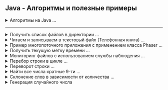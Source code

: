 ## Java - Алгоритмы и полезные примеры

<details><summary>Алгоритмы на Java ...</summary><blockquote>

<details Пузырьковая ><summary>Пузырьковая сортировка.</summary>

Сортировка пузырьком — один из самых известных алгоритмов сортировки. Здесь нужно последовательно сравнивать значения
соседних элементов и менять числа местами, если предыдущее оказывается больше последующего. Таким образом элементы с
большими значениями оказываются в конце списка, а с меньшими остаются в начале.

Этот алгоритм считается учебным и почти не применяется на практике из-за низкой эффективности: он медленно работает на
тестах, в которых маленькие элементы (их называют «черепахами») стоят в конце массива. Однако на нём основаны многие
другие методы, например, шейкерная сортировка и сортировка расчёской.

![image info](./src/algorithms/bubbleSort.gif)

![image info](./src/algorithms/bubbleSortO.jpg)

```java
package algorithms;

import java.util.Arrays;

public class AlgorithmBubbleSort {

    public static void main(String[] args) {
        final int LEN = 10;
        int[] arrays = genarateIntArrays(LEN);

        System.out.println("Пузырьковая сортировка.");
        System.out.println("Исходный массив: " + Arrays.toString(arrays));

        bubbleSort(arrays);

        System.out.println("Отсортированный: " + Arrays.toString(arrays));
    }

    /**
     * Метод генерации неупорядоченного массива с указанием размерности в аргументе
     */
    private static int[] genarateIntArrays(int len) {
        if (len < 0) return new int[0];

        int[] arrRandom = new int[len];
        for (int i = 0; i < arrRandom.length; i++) {
            arrRandom[i] = (int) (i + Math.random() * 10);
        }
        return arrRandom;
    }

    /**
     * Метод реализует алгоритм сортировки Пузырьком
     */
    private static void bubbleSort(int[] intArrays) {

        for (int i = 0; i < intArrays.length; i++) {
            for (int j = i + 1; j < intArrays.length; j++) {
                if (intArrays[i] > intArrays[j]) {
                    int temp = arrays[j];
                    intArrays[j] = intArrays[i];
                    intArrays[i] = temp;
                }
            }
        }
    }
}

/* -----------------------------------------------
Пузырьковая сортировка.
Исходный массив: [1, 7, 6, 12, 7, 7, 6, 8, 15, 17]
Отсортированный: [1, 6, 6, 7, 7, 7, 8, 12, 15, 17]

*/
```

[AlgorithmBubbleSort.java](./src/algorithms/AlgorithmBubbleSort.java "https://github.com/aykononov/JavaExamples/tree/main/src/algorithms/AlgorithmBubbleSort.java")

</details>

<details Перемешиванием ><summary>Сортировка перемешиванием (Шейкерная сортировка).</summary>

Шейкерная сортировка отличается от пузырьковой тем, что она двунаправленная: алгоритм перемещается сначала слева
направо, затем справа налево.

![image info](./src/algorithms/shakerSort.gif)

![image info](./src/algorithms/shakerSortO.jpg)

```java
package algorithms;

import java.util.Arrays;

public class AlgorithmShakerSort {

    public static void main(String[] args) {
        final int LEN = 10;

        int[] arrays = newArrsRandom(LEN);
        System.out.println("Шейкерная сортировка.");
        System.out.println("Исходный массив: " + Arrays.toString(arrays));
        System.out.println("Отсортированный: " + Arrays.toString(shakerSort(arrays)));
    }

    /**
     * Метод генерации неупорядоченного массива с указанием размерности в аргументе
     */
    private static int[] newArrsRandom(int len) {
        int[] arrRandom = new int[len];
        for (int i = 0; i < arrRandom.length; i++) {
            arrRandom[i] = (int) (i + Math.random() * 10);
        }
        return arrRandom;
    }

    /**
     * Метод реализует алгоритм Шейкерной сортировки с аргументом типа целочисленный массив
     */
    private static int[] shakerSort(int[] A) {
        boolean swapped;
        do {
            swapped = false;
            for (int i = 0; i <= A.length - 2; i++) {
                if (A[i] > A[i + 1]) {
                    //проверяем, находятся ли два элемента в нерпавильном порядке
                    int temp = A[i];
                    A[i] = A[i + 1];
                    A[i + 1] = temp;
                    swapped = true;
                }
            }
            if (!swapped) {
                //здесь мы можем выйти из внешнего цикла, если обменов не произошло
                break;
            }
            swapped = false;
            for (int i = A.length - 2; i >= 0; i--) {
                if (A[i] > A[i + 1]) {
                    int temp = A[i];
                    A[i] = A[i + 1];
                    A[i + 1] = temp;
                    swapped = true;
                }
            }
            //если никакие элементы не были заменены, то список отсортирован
        } while (swapped);

        return A;
    }
}

/* --------------------------------------------------

Шейкерная сортировка.
Исходный массив: [6, 10, 2, 9, 6, 6, 10, 9, 17, 18]
Отсортированный: [2, 6, 6, 6, 9, 9, 10, 10, 17, 18]

*/
```

[AlgorithmShakerSort.java](./src/algorithms/AlgorithmShakerSort.java "https://github.com/aykononov/JavaExamples/tree/main/src/algorithms/AlgorithmShakerSort.java")

</details>

<details Быстрая ><summary>Быстрая сортировка.</summary>

"Быстрая сортировка", хоть и была разработана более 40 лет назад, является наиболее широко применяемым и одним их
самых эффективных алгоритмов.

Метод основан на подходе "разделяй-и-властвуй" :

1. Сначала из массива выбирается опорный элемент a[p] (любой лемент массива),
2. Затем все элементы a[i] сравниваются с опорным и меньшие перемещаются влево, а большие вправо.
3. Получим массив из двух подмассивов, где элементы левого будут меньше или равны элемнтам
   правого:

        a[i] <= a[p] >= a[i]

4. А дальше рекурсивно применяем первые два шага к подмассивам слева и справа от опорного значения.

![image info](./src/algorithms/quickSort.gif)

![image info](./src/algorithms/quickSortO.jpg)

```java
package algorithms;

import java.util.Arrays;

public class AlgorithmQuickSort {

    public static void main(String[] args) {
        final int LEN = 10;
        int[] arrays = genarateIntArrays(LEN);
        final int LOW = 0;
        final int HIGH = arrays.length - 1;

        System.out.println("Быстрая сортировка.");
        System.out.println("Исходный массив: " + Arrays.toString(arrays));

        quickSort(arrays, LOW, HIGH);

        System.out.println("Отсортированный: " + Arrays.toString(arrays));

    }

    /**
     * Метод генерации неупорядоченного массива с указанием размерности в аргументе
     */
    private static int[] genarateIntArrays(int len) {
        int[] arrRandom = new int[len];
        for (int i = 0; i < arrRandom.length; i++) {
            arrRandom[i] = (int) (i + Math.random() * 10);
        }
        return arrRandom;
    }

    /**
     * Метод реализует алгоритм Быстрой сортировки
     */
    private static void quickSort(int[] array, int low, int high) {
        int i = low;
        int j = high;

        if (array.length == 0 || i >= j) return;

        int pivot = array[i + (j - i) / 2]; // выбираем опорный элемент

        // Разделим на подмассивы
        while (i <= j) {
            while (array[i] < pivot) i++;
            while (array[j] > pivot) j--;

            // Поменяем местами элементы
            if (i <= j) {
                int temp = array[i];
                array[i] = array[j];
                array[j] = temp;
                i++;
                j--;
            }
        }

        // Вызов рекурсии для сортировки подмассивов
        if (low < j) quickSort(array, low, j);
        if (high > i) quickSort(array, i, high);
    }
}

/* -------------------------------------------------

Быстрая сортировка.
Исходный массив: [3, 6, 9, 11, 4, 14, 9, 11, 13, 12]
Отсортированный: [3, 4, 6, 9, 9, 11, 11, 12, 13, 14]

*/
```

[AlgorithmQuickSort.java](./src/algorithms/AlgorithmQuickSort.java "https://github.com/aykononov/JavaExamples/tree/main/src/algorithms/AlgorithmQuickSort.java")

</details>

<details Линейный ><summary>Линенйный (Последовательный) поиск...</summary>

*Последовательный поиск (Sequential Search)*, называемый также *линейным поиском*, является самым простым из всех
алгоритмов поиска. Это метод поиска одного
значения t в коллекции С "в лоб". Он находит t, начиная с первого элемента коллекции и исследуя каждый последующий
элемент до тех пор, пока не просмотрит всю
коллекцию или пока соответствующий элемент не будет найден.

**Наилучший случай: O(1); средний и наихудший случаи: О(n)**

```java
package algorithms;

import java.util.Arrays;

// Последовательный поиск значения в неупорядоченном массиве (используя цикл foreach)
class SearchBruteForce {

    // Метод генерации неупорядоченного массива с указанием размерности в параметре
    private static int[] newArrsRandom(int len) {
        int[] arrRandom = new int[len];
        for (int i = 0; i < arrRandom.length; i++) {
            arrRandom[i] = (int) (i + Math.random() * 10);
        }
        return arrRandom;
    }

    // Метод линейного (последовательного) поиска
    private static boolean getSearch(int[] inArrs, int n) {
        for (int i = 0; i < inArrs.length; i++) {
            if (n == inArrs[i]) {
                return true;
            }
        }
        return false;
    }

    public static void main(String[] args) {
        System.out.println("Создаем массив и выполняем поиск.");
        int[] arrs = newArrsRandom(10);
        System.out.println("    Исходный массив: " + Arrays.toString(arrs));
        System.out.println("Поиск значения  (5): " + getSearch(arrs, 5));
        System.out.println("Поиск значения (20): " + getSearch(arrs, 20));
    }
}

/* ------------------------------------------------
Создаем массив и выполняем поиск.
Исходный массив: [8, 1, 6, 10, 5, 7, 7, 16, 10, 13]
Поиск значения  (5): true
Поиск значения (20): false
 */
```

[SearchBruteForce - Линенйный поиск](./src/algorithms/SearchBruteForce.java)

</details>

<details Бинарный><summary>Бинарный (двоичный) поиск...</summary>

*Бинарный (двоичный) поиск* обеспечивает лучшую производительность, чем *последовательный поиск*, поскольку работает с
коллекцией, элементы которой уже *отсортированы*.

**Наилучший случай: O(1); средний и наихудший случаи: O(log n)**

[SearchBinary - Бинарный поиск](./src/algorithms/SearchBinary.java)

</details>

<details Поиск дубликатов><summary>Поиск дубликатов...</summary>

Поиск дубликатов в массиве методом простого перебора всех элементов можно реализовать двумя вложенными циклами.

**Временная сложность - O(n²), пространственная сложность — O(1).**

[SearchSimpleDuplicate - Найти первый дубликат в массиве простым перебором](./src/algorithms/SearchSimpleDuplicate.java)

</details>

<details Пузырьковая сортировка строк><summary>Пузырьковая сортировка строк...</summary>

Реализация алгоритма Пузырьковой сортирвки для объектов типа String.

[SortBoobleString - Пример Пузырьковой сортировки строк](./src/algorithms/SortBoobleString.java)

</details>

<details ФАКТОРИАЛ><summary>Определение ФАКТОРИАЛА (используя рекурсию)...</summary>

*Факториал натурального числа n* определяется, как произведение всех натуральных чисел от 1 до n включительно.

[FactorialUsingRecursion - Определение ФАКТОРИАЛА (используя рекурсию)](./src/algorithms/FactorialUsingRecursion.java)

</details>

<details ФАКТОРИАЛ лямда><summary>Определение ФАКТОРИАЛА (используя Лямбда-выражение)...</summary>

Пример программы, где блочное Лямбда-выражение применяется для вычисления и возврата факториала целочисленного значения.

[FactorialUsingLambda - Определение ФАКТОРИАЛА (используя Лямбда-выражение)](./src/algorithms/FactorialUsingLambda.java)

</details>

<details Реверс><summary>Реверс строки в обратном порядке (используя Лямбда-выражение)...</summary>

В данном примере программы, блочное Лямбда-выражение изменяет строку на обратный порядок следования символов в этой
строке.

[ReverseStringUsingLambda - Реверс строки в обратном порядке (используя Лямбда-выражение)](./src/algorithms/ReverseStringUsingLambda.java)

</details>

<details Палиндром><summary>Палиндром...</summary>

Палиндромом считаются слова, фразы или числа, которые одинаково читаются слева направо и справа налево.

[Palindrom - Пример проверяет, является ли строка Палиндромом](./src/algorithms/Palindrom.java)
</details>

</blockquote></details>

---

<details><summary>Получить список файлов в директории ...</summary>

```java

package files;

import java.io.File;
import java.util.Set;
import java.util.stream.Collectors;
import java.util.stream.Stream;

// Пример выводит все файлы в указанной директории + фильтр.
// Фильтрация коллекций с использованием нескольких критериев.

public class ListFiles {

    public static void main(String[] args) {
        String dir = "./src/files/";
        System.out.println("Получить список файлов в директории: " + dir + "\n..");
        for (String file : listFilesUsingJavaIO(dir)) {
            System.out.println(file);
        }
    }

    private static Set<String> listFilesUsingJavaIO(String dir) {
        return Stream.of(new File(dir).listFiles())
                .filter(file -> !file.isDirectory() &&  // фильтр: файл не является директорий
                        file.getName().startsWith("L")) // фильтр: имя файла начинается с "L"
                .map(File::getName)
                .collect(Collectors.toSet());
    }

}

/* -------------------------------------------

Получить список файлов в директории: src/main/java/files/
..
ListFiles.java

 */

```

[ListFiles.java](./src/files/ListFiles.java "https://github.com/aykononov/JavaExamples/tree/main/src/files/ListFiles.java")

</details>

<details><summary>Читаем и записываем в текстовый файл (Телефонная книга) ...</summary>

```java
/* Простая база данных телефонных номеров, построенная на основе
   чтения и записи текстового файла со списком свойств.  */

import javax.imageio.IIOException;
import java.io.*;
import java.util.Properties;

public class PhoneBookFromTextFile {
    public static void main(String[] args) throws IOException {
        Properties ht = new Properties();
        BufferedReader br = new BufferedReader(new InputStreamReader(System.in));
        String name, number;
        FileInputStream fin = null;
        boolean changed = false;

        // Попытаться открыть файл phonebook.dat
        try {
            fin = new FileInputStream("src/main/java/package02/phonebook.dat");
        } catch (FileNotFoundException e) {
            // игнорировать отсутствующий файл
        }

        // Если телефонная книга уже существует, загрузить существующие телефонные номера.
        try {
            if (fin != null) {
                ht.load(fin);
                fin.close();
            }
        } catch (IIOException e) {
            System.out.println("Oшибкa чтения файла.");
        } catch (IOException e) {
            e.printStackTrace();
        }

        // разрешить пользователю вводить новые имена и номера телефонов абонентов
        do {
            System.out.println("Добавить контакт ('exit' для завершения).\n ввeдитe имя: ");
            name = br.readLine();
            if (name.equals("exit")) continue;
            System.out.println("Bвeдитe номер: ");
            number = br.readLine();
            ht.put(name, number);
            changed = true;
        } while (!name.equals("exit"));

        // сохранить телефонную книгу, если она изменилась
        if (changed) {
            FileOutputStream fout = new FileOutputStream("src/main/java/package02/phonebook.dat");
            ht.store(fout, "Телефонная книга");
            fout.close();
        }

        //искать номер по имени абонента
        do {
            System.out.println("Поиск контакта по имени ('exit' для завершения).\n ввeдитe имя: ");
            name = br.readLine();
            if (name.equals("exit")) continue;
            number = (String) ht.get(name);
            System.out.println("Контакт: " + name + ", " + number);
        } while (!name.equals("exit"));
    }
}
/* ----------------------------------------------
Добавить контакт ('exit' для завершения).
 ввeдитe имя:
alex
Bвeдитe номер:
111
Добавить контакт ('exit' для завершения).
 ввeдитe имя:
elen
Bвeдитe номер:
222
Добавить контакт ('exit' для завершения).
 ввeдитe имя:
exit
Поиск контакта по имени ('exit' для завершения).
 ввeдитe имя:
alex
Контакт: alex, 111
Поиск контакта по имени ('exit' для завершения).
 ввeдитe имя:
exit

 */
```

[PhoneBookFromTextFile.java](./src/package02/PhoneBookFromTextFile.java "https://github.com/aykononov/JavaExamples/tree/main/src/package02/PhoneBookFromTextFile.java")

</details>

<details><summary>Пример многопоточного приложения с применением класса Phaser ...</summary>

```java
/* Пример многопоточного приложения с применением класса Phaser.

Класс Phaser синхронизирует потоки - он определяет объект синхронизации,
который ждет, пока не завершится определенная фаза.
Далее Phaser переходит к следующей стадии или фазе и снова ожидает ее завершения.
*/

import java.util.concurrent.Phaser;

class PhaseThread implements Runnable {
    Phaser phaser;
    String name;

    PhaseThread(Phaser phaser, String name) {
        this.phaser = phaser;
        this.name = name;

        // регистрирует текущий поток как участника
        phaser.register();
    }

    public void run() {
        System.out.println(this.name + " выполняет фазу " + phaser.getPhase());
        phaser.arriveAndAwaitAdvance(); // сообщает, что Первая фаза достигнута
        try {
            Thread.sleep(100);
        } catch (InterruptedException e) {
            System.out.println(e.getMessage());
        }

        System.out.println(this.name + " выполняет фазу " + phaser.getPhase());
        phaser.arriveAndAwaitAdvance(); // сообщает, что Вторая фаза достигнута
        try {
            Thread.sleep(100);
        } catch (InterruptedException e) {
            System.out.println(e.getMessage());
        }

        System.out.println(this.name + " выполняет фазу " + phaser.getPhase());
        phaser.arriveAndDeregister(); // сообщает о Завершении фаз и удаляет с регистрации объект
    }
}

class MultithreadingUsingPhaser {
    public static void main(String[] args) {
        Phaser phaser = new Phaser(1); // число 1 - главный поток
        new Thread(new PhaseThread(phaser, "PhaserThread 1")).start();
        new Thread(new PhaseThread(phaser, "PhaserThread 2")).start();
        new Thread(new PhaseThread(phaser, "PhaserThread 3")).start();

        // ожидаем завершения фазы 0
        int phase = phaser.getPhase();
        phaser.arriveAndAwaitAdvance();
        System.out.println("Фаза " + phase + " завершена");

        // ожидаем завершения фазы 1
        phase = phaser.getPhase();
        phaser.arriveAndAwaitAdvance();
        System.out.println("Фаза " + phase + " завершена");

        // ожидаем завершения фазы 2
        phase = phaser.getPhase();
        phaser.arriveAndAwaitAdvance();
        System.out.println("Фаза " + phase + " завершена");

        phaser.arriveAndDeregister();
    }
}

/* ----------------------------
PhaserThread 2 выполняет фазу 0
PhaserThread 3 выполняет фазу 0
PhaserThread 1 выполняет фазу 0
Фаза 0 завершена
PhaserThread 1 выполняет фазу 1
PhaserThread 3 выполняет фазу 1
PhaserThread 2 выполняет фазу 1
Фаза 1 завершена
PhaserThread 2 выполняет фазу 2
PhaserThread 1 выполняет фазу 2
PhaserThread 3 выполняет фазу 2
Фаза 2 завершена
 */
```

[MultithreadingUsingPhaser.java](./src/package03/MultithreadingUsingPhaser.java "https://github.com/aykononov/JavaExamples/tree/main/src/package03/PhaseThreadDemo.java")

</details>

<details><summary>Получить текущую метку времени ...</summary>

```java
/* Получить текущую метку времени */

import java.sql.Timestamp;

public class GetCurrentTimestamp {
    public static void main(String[] args) {
        System.out.println(new Timestamp(System.currentTimeMillis()));
    }
}

/*---------------------
2020-11-25 15:36:10.581
 */
```

[GetCurrentTimestamp.java](./src/package04/GetCurrentTimestamp.java "https://github.com/aykononov/JavaExamples/tree/main/src/package04/GetCurrentTimestamp.java")

</details>

<details><summary>Мониторинг файлов с использованием службы наблюдения ...</summary>

```java
package package05;

/* Мониторинг файлов с использованием службы наблюдения.
 *  WatchService - Служба наблюдения, которая отслеживает зарегистрированные объекты на предмет изменений и событий. */

import java.io.IOException;
import java.nio.file.*;

class WatcherServiceExample {
    public static void main(String[] args) {

        try (WatchService watchService = FileSystems.getDefault().newWatchService()) {
            Path path = Paths.get("src/main/java/package05");
            path.register(watchService,
                    StandardWatchEventKinds.ENTRY_CREATE,
                    StandardWatchEventKinds.ENTRY_DELETE,
                    StandardWatchEventKinds.ENTRY_MODIFY);
            WatchKey key;
            while ((key = watchService.take()) != null) {
                for (WatchEvent<?> event : key.pollEvents()) {
                    System.out.println(path + ": " + event.kind() + ": " + event.context());
                }
                key.reset();
            }
        } catch (IOException | InterruptedException e) {
            System.out.println(e.getMessage());
        }
    }
}
/* -----------------------------------------
src\main\java\package05: ENTRY_CREATE: a.txt
src\main\java\package05: ENTRY_MODIFY: a.txt
src\main\java\package05: ENTRY_DELETE: a.txt

 */
```

[WatcherServiceExample.java](./src/package05/WatcherServiceExample.java "https://github.com/aykononov/JavaExamples/tree/main/src/package05/WatcherServiceExample.java")

</details>

<details><summary>Перебор строки в цикле ...</summary>

```java
/* Перебор строки в цикле по символам. */
public class StringForEach {
    public static void main(String[] args) {
        String str = "Hello Java";
        System.out.print("Перебор строки в цикле: ");
        for (char c : str.toCharArray()) {
            System.out.print(c + " ");
        }
    }
}
/* ----------------------------------------
Перебор строки в цикле: H e l l o   J a v a 
 */
```

[StringForEach.java](./src/package06/StringForEach.java "https://github.com/aykononov/JavaExamples/tree/main/src/package06/StringForEach.java")

</details>

<details><summary>Переворот строки ...</summary>

```java
/* Переворот строки. */
public class StringReverse {
    public static void main(String[] args) {
        String str = "Hello Java";
        System.out.print("Переворот строки: ");
        for (int i = str.length() - 1; i >= 0; i--) {
            System.out.print(str.charAt(i));
        }
    }
}
/* -------------------------
Переворот строки: avaJ olleH
 */
```

[StringReverse.java](./src/package06/StringReverse.java "https://github.com/aykononov/JavaExamples/tree/main/src/package06/StringReverse.java")

</details>

<details><summary>Найти все числа кратные 9-ти ...</summary>

```java
// Найти все числа кратные 9-ти.
public class ForContionue {
    public static void main(String[] args) {
        for (int i = 0; i < 82; i++) {
            // Оператор деления по модулю % - возвращает остаток от деления.
            if (i % 9 == 0) System.out.print(i + " ");
        }
    }
}
/* ------------------------
0 9 18 27 36 45 54 63 72 81 
 */
```

[ForContionue.java](./src/package07/ForContionue.java "https://github.com/aykononov/JavaExamples/tree/main/src/package07/ForContionue.java")

</details>

<details><summary>Склонение слов в зависимости от количества ...</summary>

```java
package package07;

// Склонение слов в зависимости от количества.
public class Declination {

    public static void main(String[] args) {
        System.out.println("1 " + getDeclination(1));
        System.out.println("2 " + getDeclination(2));
        System.out.println("5 " + getDeclination(5));
        System.out.println("21 " + getDeclination(21));
        System.out.println("52 " + getDeclination(52));
        System.out.println("105 " + getDeclination(105));
    }

    public static String getDeclination(int count) {
        String one = "день";
        String tow = "дня";
        String five = "дней";

        if (count > 100) count %= 100;
        if (count > 20) count %= 10;
        switch (count) {
            case 1:
                return one;
            case 2:
            case 3:
            case 4:
                return tow;
            default:
                return five;
        }
    }

}

/* ---------
1 день
2 дня
5 дней
21 день
52 дня
105 дней
 */
```

[Declination.java](./src/package07/Declination.java "https://github.com/aykononov/JavaExamples/tree/main/src/package07/Declination.java")

</details>

<details><summary>Генерация случайного числа</summary>

```java
import static java.util.Arrays.stream;
import static java.util.stream.Collectors.toList;

import java.util.List;
import java.util.Random;

/**
 * Генерация случайного числа
 */
public class RandomIntBetweenExclude {
    public static void main(String[] args) {
        System.out.println("Генерация случайного числа, исключая диапазон чисел:");
        System.out.print(nextIntExclude(1, 2, 3, 4, 5) + " ");

        System.out.println("\n");

        System.out.println("Генерация случайного числа в диапазоне min и max, исключая диапазон чисел:");
        System.out.print(nextIntBetweenExclude(7, 10, 9, 10) + " ");
    }

    // Генерация случайного числа, исключая диапазон чисел
    public static Integer nextIntExclude(final Integer... exclude) {
        int result = new Random().nextInt();
        if (exclude.length == 0) {
            return result;
        }
        List < IntegerexcludeList = stream(exclude).collect(toList());
        while (excludeList.contains(result)) {
            result++;
        }
        return result;
    }

    // Генерация случайного числа в диапазоне min и max, исключая диапазон чисел
    public static Integer nextIntBetweenExclude(final Integer min, final Integer max, final Integer... exclude) {
        int random = new Random().nextInt(max - min + 1) + min;
        int result = random;
        if (exclude.length == 0) {
            return result;
        }
        List < IntegerexcludeList = stream(exclude).collect(toList());
        if (!excludeList.contains(result) && result >= min && result <= max) {
            return result;
        }
        while (result++ != max) {
            if (!excludeList.contains(result)) {
                return result;
            }
        }
        result = random;
        while (result-- != min) {
            if (!excludeList.contains(result)) {
                return result;
            }
        }
        throw new IllegalArgumentException("Все числа из диапазона в списке на исключение!");
    }
}

```

[RandomIntBetweenExclude.java](./src/package08/RandomIntBetweenExclude.java "https://github.com/aykononov/JavaExamples/tree/main/src/package08/RandomIntBetweenExclude.java")

</details>